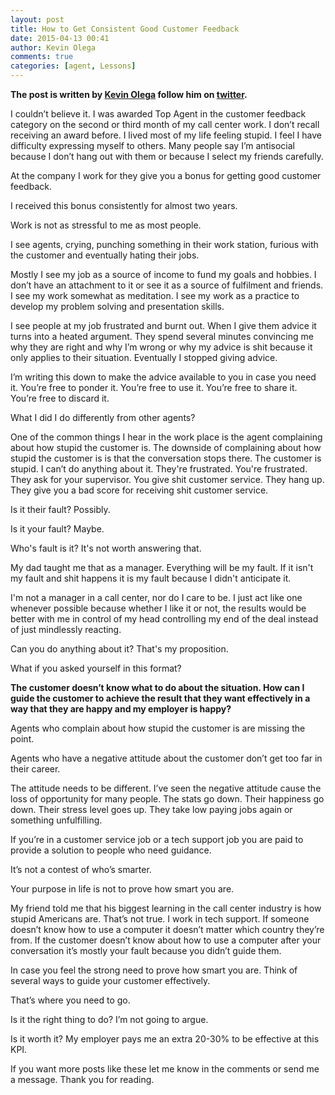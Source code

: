```yaml
---
layout: post
title: How to Get Consistent Good Customer Feedback
date: 2015-04-13 00:41
author: Kevin Olega
comments: true
categories: [agent, Lessons]
---
```

<strong>The post is written by <a href="http://kevinolega.com">Kevin Olega</a> follow him on <a href="http://twitter.com/kevinolega">twitter</a>.</strong>

I couldn’t believe it. I was awarded Top Agent in the customer feedback category on the second or third month of my call center work. I don’t recall receiving an award before. I lived most of my life feeling stupid. I feel I have difficulty expressing myself to others. Many people say I’m antisocial because I don’t hang out with them or because I select my friends carefully.

At the company I work for they give you a bonus for getting good customer feedback.

I received this bonus consistently for almost two years.

Work is not as stressful to me as most people.

I see agents, crying, punching something in their work station, furious with the customer and eventually hating their jobs.

Mostly I see my job as a source of income to fund my goals and hobbies. I don’t have an attachment to it or see it as a source of fulfilment and friends. I see my work somewhat as meditation. I see my work as a practice to develop my problem solving and presentation skills.

I see people at my job frustrated and burnt out. When I give them advice it turns into a heated argument. They spend several minutes convincing me why they are right and why I’m wrong or why my advice is shit because it only applies to their situation. Eventually I stopped giving advice.

I’m writing this down to make the advice available to you in case you need it. You’re free to ponder it. You’re free to use it. You’re free to share it. You’re free to discard it.

What I did I do differently from other agents?

One of the common things I hear in the work place is the agent complaining about how stupid the customer is. The downside of complaining about how stupid the customer is is that the conversation stops there. The customer is stupid. I can’t do anything about it. They're frustrated. You're frustrated. They ask for your supervisor. You give shit customer service. They hang up. They give you a bad score for receiving shit customer service.

Is it their fault? Possibly.

Is it your fault? Maybe.

Who's fault is it? It's not worth answering that.

My dad taught me that as a manager. Everything will be my fault. If it isn't my fault and shit happens it is my fault because I didn't anticipate it.

I'm not a manager in a call center, nor do I care to be. I just act like one whenever possible because whether I like it or not, the results would be better with me in control of my head controlling my end of the deal instead of just mindlessly reacting.

Can you do anything about it? That's my proposition.

What if you asked yourself in this format?

<strong>The customer doesn’t know what to do about the situation. How can I guide the customer to achieve the result that they want effectively in a way that they are happy and my employer is happy?</strong>

Agents who complain about how stupid the customer is are missing the point.

Agents who have a negative attitude about the customer don’t get too far in their career.

The attitude needs to be different. I’ve seen the negative attitude cause the loss of opportunity for many people. The stats go down. Their happiness go down. Their stress level goes up. They take low paying jobs again or something unfulfilling.

If you’re in a customer service job or a tech support job you are paid to provide a solution to people who need guidance.

It’s not a contest of who’s smarter.

Your purpose in life is not to prove how smart you are.

My friend told me that his biggest learning in the call center industry is how stupid Americans are. That’s not true. I work in tech support. If someone doesn’t know how to use a computer it doesn’t matter which country they’re from. If the customer doesn’t know about how to use a computer after your conversation it’s mostly your fault because you didn’t guide them.

In case you feel the strong need to prove how smart you are. Think of several ways to guide your customer effectively.

That’s where you need to go.

Is it the right thing to do? I’m not going to argue.

Is it worth it? My employer pays me an extra 20-30% to be effective at this KPI.

If you want more posts like these let me know in the comments or send me a message. Thank you for reading.
